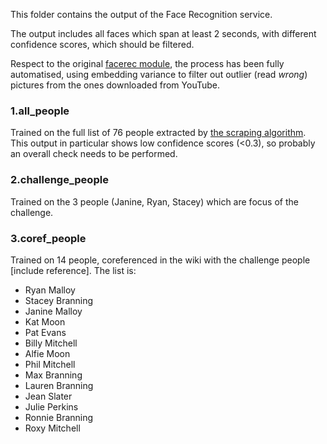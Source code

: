 This folder contains the output of the Face Recognition service.

The output includes all faces which span at least 2 seconds, with different confidence scores, which should be filtered.


Respect to the original [facerec module](https://github.com/D2KLab/Face-Celebrity-Recognition), the process has been fully automatised, using embedding variance to filter out outlier (read _wrong_) pictures from the ones downloaded from YouTube.

### 1.all_people

Trained on the full list of 76 people extracted by [the scraping algorithm]('../scraping').
This output in particular shows low confidence scores (<0.3), so probably an overall check needs to be performed.

### 2.challenge_people

Trained on the 3 people (Janine, Ryan, Stacey) which are focus of the challenge.


### 3.coref_people

Trained on 14 people, coreferenced in the wiki with the challenge people [include reference].
The list is:
- Ryan Malloy
- Stacey Branning
- Janine Malloy
- Kat Moon
- Pat Evans
- Billy Mitchell
- Alfie Moon
- Phil Mitchell
- Max Branning
- Lauren Branning
- Jean Slater
- Julie Perkins
- Ronnie Branning
- Roxy Mitchell
